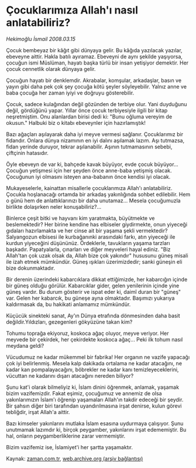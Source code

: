 # Çocuklarımıza Allah'ı nasıl anlatabiliriz?

*Hekimoğlu İsmail 2008.03.15*

<tr><td class="metin" colspan="2" style="padding-top: 20px; padding-left: 5px; ">Çocuk bembeyaz bir kâğıt gibi dünyaya gelir. Bu kâğıda yazılacak yazılar, ebeveyne aittir. Hakla batılı ayıramaz. Ebeveyni de aynı şekilde yaşıyorsa, çocuğun ismi Müslüman, hayatı başka türlü bir insan yetişiyor demektir. Her çocuk cennetlik olarak dünyaya gelir.</td></tr><tr><td class="metin" colspan="2" style="padding-top: 20px; padding-left: 5px; "><p>Çocuğun hayatı bir denklemdir. Akrabalar, komşular, arkadaşlar, basın ve yayın gibi daha pek çok şey çocuğa kötü şeyler söyleyebilir. Yalnız anne ve baba çocuğa her zaman iyiyi ve doğruyu gösterebilir. 
<p>Çocuk, sadece kulağından değil gözünden de terbiye olur. Yani duyduğunu değil, gördüğünü yapar. Yıllar önce çocuk terbiyesiyle ilgili bir kitap neşretmiştim. Onu alanlardan birisi dedi ki: "Bunu oğluma vereyim de okusun." Halbuki biz o kitabı ebeveynler için hazırlamıştık!
<p>Bazı ağaçları aşılayarak daha iyi meyve vermesi sağlanır. Çocuklarımız bir fidandır. Onlara dünya nizamının en iyi dalını aşılamak lazım. Aşı tutmazsa, fidan yerinde duruyor, tekrar aşılanabilir. Aşının tutmamasının sebebi, çiftçinin hatasıdır. 
<p>Öyle ebeveyn de var ki, bahçede kavak büyüyor, evde çocuk büyüyor... Çocuğun yetişmesi için her şeyden önce anne-baba yetişmiş olacak. Çocuğunun iyi olmasını isteyen ana-babanın önce kendisi iyi olacak.
<p>Mukayeselerle, kainattan misallerle çocuklarımıza Allah'ı anlatabiliriz. Çocukla hoşlanacağı ortamda bir arkadaş yakınlığında sohbet edilebilir. Hem o günü hem de anlattıklarınızı bir daha unutamaz... Mesela çocuğumuzla birlikte dolaşırken neler konuşabiliriz?...
<p>Binlerce çeşit bitki ve hayvanı kim yaratmakta, büyütmekte ve beslemektedir? Her birine kendine has elbiseler giydirmekte, onun yiyeceği gıdaları hazırlamakta ve her cinse ait bir yaşama şekli vermektedir? Salyangozun elbisesi ile kurbağanınki arasındaki farkı, atın yiyeceği ile kurdun yiyeceğini düşününüz. Ördeklerle, tavukların yaşama tarzları başkadır. Papatyalarla, çınarları ve diğer meyveleri hayal ediniz. "Biz Allah'tan çok uzak olsak da, Allah bize çok yakındır" hususunu güneş misali ile izah etmek mümkündür. Güneş ışıkları üzerimizdedir; sanki güneşin eli bize dokunmaktadır. 
<p>Bir derenin üzerindeki kabarcıklara dikkat ettiğimizde, her kabarcığın içinde bir güneş olduğu görülür. Kabarcıklar gider, gelen yenilerinin içinde yine güneş vardır. Bu durum gösterir ve ispat eder ki, daimî duran bir "güneş" var. Gelen her kabarcık, bu güneşe ayna olmaktadır. Başımızı yukarıya kaldırmasak da, bu hakikati anlamamız mümkündür.
<p>Küçücük sinekteki sanat, Ay'ın Dünya etrafında dönmesinden daha basit değildir.Yıldızları, gezegenleri gökyüzüne takan kim?
<p>Tohumu toprağa ekiyoruz, koskoca ağaç oluyor, meyve veriyor. Her meyvede bir çekirdek, her çekirdekte koskoca ağaç... Peki ilk tohum nasıl meydana geldi?
<p>Vücudumuz ne kadar mükemmel bir fabrika! Her organın ne vazife yapacağı çok iyi belirlenmiş. Mesela kalp dakikada ortalama ne kadar atacağını, ne kadar kan pompalayacağını, böbrekler ne kadar kanı temizleyeceklerini, vücuttan ne kadarını dışarı atacağını nereden biliyor? 
<p>Şunu kat'i olarak bilmeliyiz ki, İslam dinini öğrenmek, anlamak, yaşamak bizim vazifemizdir. Fakat eşimiz, çocuğumuz ve annemiz de olsa yakınlarımızın İslam'ı öğrenip yaşamaları Allah'ın takdir edeceği bir şeydir. Bir şahsın diğer biri tarafından uyandırılmasına irşat denirse, kulun görevi tebliğdir, irşat Allah'a aittir. 
<p>Bazı kimseler yakınlarını mutlaka İslam esasına uydurmaya çalışıyor. Şunu unutmamak lazımdır ki, birçok peygamber, yakınlarını irşat edememiştir. Bu hal, onların peygamberliklerine zarar vermemiştir.
<p>Bizim vazifemiz ise, İslamiyet'i her şartta yaşamaktır.<br/></p></p></p></p></p></p></p></p></p></p></p></p></p></td></tr>

Kaynak: [zaman.com.tr](http://zaman.com.tr/yazar.do?yazino=664842), [web.archive.org (arşiv bağlantısı)](http://web.archive.org/web/20100110015227/http://www.zaman.com.tr:80/yazar.do?yazino=664842)
